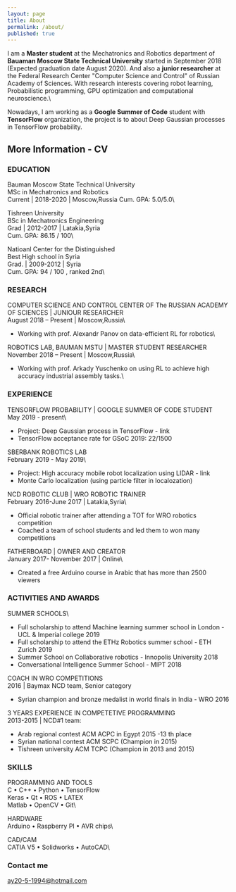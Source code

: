 ```yaml
---
layout: page
title: About
permalink: /about/
published: true
---
```


I am a **Master student** at the Mechatronics and Robotics department of **Bauaman Moscow State Technical University** started in September 2018 (Expected graduation date August 2020). And also a **junior researcher** at the Federal Research Center "Computer Science and Control" of Russian Academy of Sciences. With research interests covering robot learning, Probabilistic programming, GPU optimization and computational neuroscience.\

Nowadays, I am working as a **Google Summer of Code** student with **TensorFlow** organization, the project is to about Deep Gaussian processes in TensorFlow probability.


## More Information - CV
### EDUCATION
Bauman Moscow State Technical University\
MSc in Mechatronics and Robotics\
Current | 2018-2020 | Moscow,Russia
Cum. GPA: 5.0/5.0\

Tishreen University\
BSc in Mechatronics Engineering\
Grad | 2012-2017 | Latakia,Syria\
Cum. GPA: 86.15 / 100\

Natioanl Center for the Distinguished\
Best High school in Syria\
Grad. | 2009-2012 | Syria\
Cum. GPA: 94 / 100 , ranked 2nd\

### RESEARCH
COMPUTER SCIENCE AND CONTROL CENTER OF The RUSSIAN ACADEMY OF SCIENCES | JUNIOUR RESEARCHER\
August 2018 – Present | Moscow,Russia\
- Working with prof. Alexandr Panov on data-efficient RL for robotics\

ROBOTICS LAB, BAUMAN MSTU | MASTER STUDENT RESEARCHER\
November 2018 – Present | Moscow,Russia\
- Working with prof. Arkady Yuschenko on using RL to achieve high accuracy industrial assembly tasks.\


### EXPERIENCE
TENSORFLOW PROBABILITY | GOOGLE SUMMER OF CODE STUDENT\
May 2019 - present\
- Project: Deep Gaussian process in TensorFlow - link
-  TensorFlow acceptance rate for GSoC 2019: 22/1500

SBERBANK ROBOTICS LAB\
February 2019 - May 2019\
- Project: High accuracy mobile robot localization using LIDAR - link
- Monte Carlo localization (using particle filter in localozation)

NCD ROBOTIC CLUB | WRO ROBOTIC TRAINER\
February 2016-June 2017 | Latakia,Syria\
- Official robotic trainer after attending a TOT for WRO robotics competition
-  Coached a team of school students and led them to won many competitions

FATHERBOARD | OWNER AND CREATOR\
January 2017- November 2017 | Online\
- Created a free Arduino course in Arabic that has more than 2500 viewers


### ACTIVITIES AND AWARDS
SUMMER SCHOOLS\
- Full scholarship to attend Machine learning summer school in London - UCL & Imperial college 2019
- Full scholarship to attend the ETHz Robotics summer school - ETH Zurich 2019
- Summer School on Collaborative robotics - Innopolis University 2018
- Conversational Intelligence Summer School - MIPT 2018

COACH IN WRO COMPETITIONS\
2016 | Baymax NCD team, Senior category
- Syrian champion and bronze medalist in world finals in India -  WRO 2016

3 YEARS EXPERIENCE IN COMPETETIVE PROGRAMMING\
2013-2015 | NCD#1 team:
- Arab regional contest ACM ACPC in Egypt 2015 -13 th place
- Syrian national contest ACM SCPC (Champion in 2015)
- Tishreen university ACM TCPC (Champion in 2013 and 2015)

### SKILLS
PROGRAMMING AND TOOLS\
C • C++ • Python • TensorFlow\
Keras • Qt • ROS • LATEX\
Matlab • OpenCV • Git\

HARDWARE\
Arduino • Raspberry PI • AVR chips\

CAD/CAM\
CATIA V5 • Solidworks • AutoCAD\


### Contact me

[ay20-5-1994@hotmail.com](ay20-5-1994@hotmail.com)
